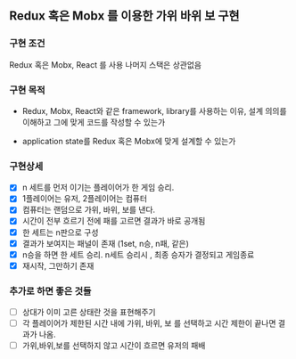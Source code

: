 ## Redux 혹은 Mobx 를 이용한 가위 바위 보 구현

### 구현 조건

Redux 혹은 Mobx, React 를 사용
나머지 스택은 상관없음

### 구현 목적

- Redux, Mobx, React와 같은 framework, library를 사용하는 이유, 설계 의의를 이해하고 그에 맞게 코드를 작성할 수 있는가

- application state를 Redux 혹은 Mobx에 맞게 설계할 수 있는가

### 구현상세

- [x] n 세트를 먼저 이기는 플레이어가 한 게임 승리.
- [x] 1플레이어는 유저, 2플레이어는 컴퓨터
- [x] 컴퓨터는 랜덤으로 가위, 바위, 보를 낸다.
- [x] 시간이 전부 흐르기 전에 패를 고르면 결과가 바로 공개됨
- [x] 한 세트는 n판으로 구성
- [x] 결과가 보여지는 패널이 존재 (1set, n승, n패, 같은)
- [x] n승을 하면 한 세트 승리. n세트 승리시 , 최종 승자가 결정되고 게임종료
- [x] 재시작, 그만하기 존재

### 추가로 하면 좋은 것들

- [ ] 상대가 이미 고른 상태란 것을 표현해주기
- [ ] 각 플레이어가 제한된 시간 내에 가위, 바위, 보 를 선택하고 시간 제한이 끝나면 결과가 나옴.
- [ ] 가위,바위,보를 선택하지 않고 시간이 흐르면 유저의 패배
